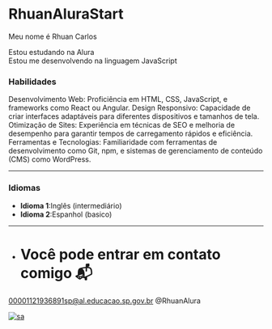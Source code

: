 # RhuanAluraStart
Meu nome é Rhuan Carlos

Estou estudando na Alura  
Estou me desenvolvendo na linguagem JavaScript  
### **Habilidades**

Desenvolvimento Web: Proficiência em HTML, CSS, JavaScript, e frameworks como React ou Angular.
Design Responsivo: Capacidade de criar interfaces adaptáveis para diferentes dispositivos e tamanhos de tela.
Otimização de Sites: Experiência em técnicas de SEO e melhoria de desempenho para garantir tempos de carregamento rápidos e eficiência.
Ferramentas e Tecnologias: Familiaridade com ferramentas de desenvolvimento como Git, npm, e sistemas de gerenciamento de conteúdo (CMS) como WordPress.

---

### **Idiomas**

- **Idioma 1**:Inglês (intermediário)
- **Idioma 2**:Espanhol (basico)

---

- # Você pode entrar em contato comigo 📬
00001121936891sp@al.educacao.sp.gov.br
@RhuanAlura


[![sa](https://github.com/user-attachments/assets/aa5f822d-007f-42f6-b701-396bc534c26b)
](link)
